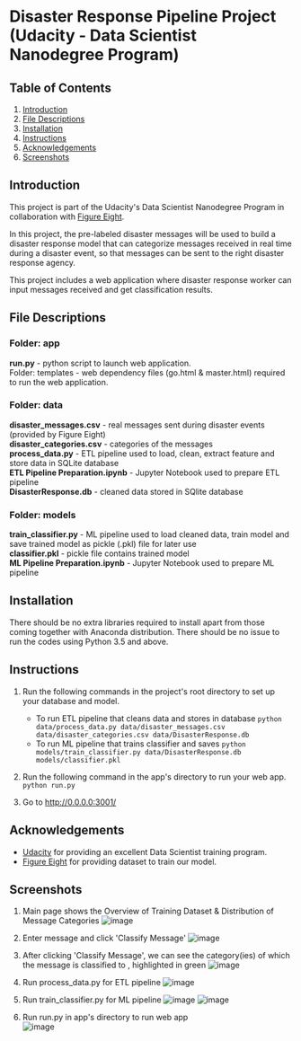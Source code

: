 # Disaster Response Pipeline Project (Udacity - Data Scientist Nanodegree Program)
## Table of Contents
1. [Introduction](https://github.com/louisteo9/udacity-disaster-response-pipeline#introduction)
2. [File Descriptions](https://github.com/louisteo9/udacity-disaster-response-pipeline#file-descriptions)
3. [Installation](https://github.com/louisteo9/udacity-disaster-response-pipeline#installation)
4. [Instructions](https://github.com/louisteo9/udacity-disaster-response-pipeline#instructions)
5. [Acknowledgements](https://github.com/louisteo9/udacity-disaster-response-pipeline#acknowledgements)
6. [Screenshots](https://github.com/louisteo9/udacity-disaster-response-pipeline#screenshots)

## Introduction
This project is part of the Udacity's Data Scientist Nanodegree Program in collaboration with [Figure Eight](https://www.figure-eight.com/).

In this project, the pre-labeled disaster messages will be used to build a disaster response model that can categorize messages received in real time during a disaster event, so that messages can be sent to the right disaster response agency.

This project includes a web application where disaster response worker can input messages received and get classification results.

## File Descriptions
### Folder: app
**run.py** - python script to launch web application.<br/>
Folder: templates - web dependency files (go.html & master.html) required to run the web application.

### Folder: data
**disaster_messages.csv** - real messages sent during disaster events (provided by Figure Eight)<br/>
**disaster_categories.csv** - categories of the messages<br/>
**process_data.py** - ETL pipeline used to load, clean, extract feature and store data in SQLite database<br/>
**ETL Pipeline Preparation.ipynb** - Jupyter Notebook used to prepare ETL pipeline<br/>
**DisasterResponse.db** - cleaned data stored in SQlite database

### Folder: models
**train_classifier.py** - ML pipeline used to load cleaned data, train model and save trained model as pickle (.pkl) file for later use<br/>
**classifier.pkl** - pickle file contains trained model<br/>
**ML Pipeline Preparation.ipynb** - Jupyter Notebook used to prepare ML pipeline

## Installation
There should be no extra libraries required to install apart from those coming together with Anaconda distribution. There should be no issue to run the codes using Python 3.5 and above.

## Instructions
1. Run the following commands in the project's root directory to set up your database and model.

    - To run ETL pipeline that cleans data and stores in database
        `python data/process_data.py data/disaster_messages.csv data/disaster_categories.csv data/DisasterResponse.db`
    - To run ML pipeline that trains classifier and saves
        `python models/train_classifier.py data/DisasterResponse.db models/classifier.pkl`

2. Run the following command in the app's directory to run your web app.
    `python run.py`

3. Go to http://0.0.0.0:3001/

## Acknowledgements
* [Udacity](https://www.udacity.com/) for providing an excellent Data Scientist training program.
* [Figure Eight](https://www.figure-eight.com/) for providing dataset to train our model.

## Screenshots
1. Main page shows the Overview of Training Dataset & Distribution of Message Categories
![image](https://user-images.githubusercontent.com/47262286/104581402-7ce06d80-5699-11eb-99d4-684ec07feb0a.png)

2. Enter message and click 'Classify Message'
![image](https://user-images.githubusercontent.com/47262286/104581479-9aadd280-5699-11eb-905b-d26235333360.png)

3. After clicking 'Classify Message', we can see the category(ies) of which the message is classified to , highlighted in green
![image](https://user-images.githubusercontent.com/47262286/104581568-b87b3780-5699-11eb-8605-8b224a2186e5.png)

4. Run process_data.py for ETL pipeline
![image](https://user-images.githubusercontent.com/47262286/104581657-d8aaf680-5699-11eb-8022-65335afcfbd3.png)

5. Run train_classifier.py for ML pipeline
![image](https://user-images.githubusercontent.com/47262286/104581701-e82a3f80-5699-11eb-8692-2556d3995a75.png)
![image](https://user-images.githubusercontent.com/47262286/104581849-1c056500-569a-11eb-890d-50ff9493756f.png)

6. Run run.py in app's directory to run web app<br/>
![image](https://user-images.githubusercontent.com/47262286/104581902-2d4e7180-569a-11eb-8df3-536f98e6f26c.png)
